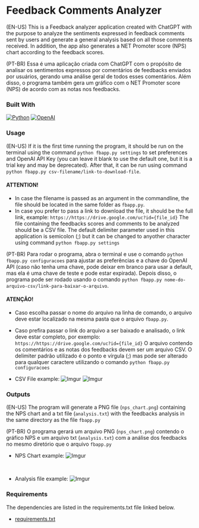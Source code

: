 # Feedback Comments Analyzer

(EN-US) This is a Feedback analyzer application created with ChatGPT with the purpose to analyze the sentiments expressed in feedback comments sent by users and generate a general analysis based on all those comments received. In addition, the app also generates a NET Promoter score (NPS) chart according to the feedback scores.

(PT-BR) Essa é uma aplicação criada com ChatGPT com o propósito de analisar os sentimentos expressos por comentários de feedbacks enviados por usuários, gerando uma análise geral de todos esses comentários. Além disso, o programa também gera um gráfico com o NET Promoter score (NPS) de acordo com as notas nos feedbacks.

### Built With

[![Python](https://img.shields.io/badge/Python-000?style=for-the-badge&logo=python)](https://docs.python.org/3/)
[![OpenAI](https://img.shields.io/badge/openai-000?style=for-the-badge&logo=openai)](https://sqlite.com/docs.html)

### Usage

(EN-US)
If it is the first time running the program, it should be run on the terminal using the command
`python fbapp.py settings` to set preferences and OpenAI API Key (you can leave it blank to use the default one, but it is a trial key and may be deprecated).
After that, it can be run using command `python fbapp.py csv-filename/link-to-download-file`. <br>
#### ATTENTION!<br>
* In case the filename is passed as an argument in the commandline, the file should be located in the same folder as `fbapp.py`.
* In case you prefer to pass a link to download the file, it should be the full link, example: `https://https://drive.google.com/uc?id={file_id}`
The file containing the feedbacks scores and comments to be analyzed should be a CSV file. The default delimiter parameter used in this application is semicolon (;) but it can be changed to anyother character using command `python fbapp.py settings`

(PT-BR)
Para rodar o programa, abra o terminal e use o comando
`python fbapp.py configuracoes` para ajustar as preferências e a chave do OpenAI API (caso não tenha uma chave, pode deixar em branco para usar a default, mas ela é uma chave de teste e pode estar expirada). Depois disso, o programa pode ser rodado usando o comando `python fbapp.py nome-do-arquivo-csv/link-para-baixar-o-arquivo`.<br>
#### ATENÇÃO!<br>
* Caso escolha passar o nome do arquivo na linha de comando, o arquivo deve estar localizado na mesma pasta que o arquivo `fbapp.py`.
* Caso prefira passar o link do arquivo a ser baixado e analisado, o link deve estar completo, por exemplo: `https://https://drive.google.com/uc?id={file_id}`
O arquivo contendo os comentários e as notas dos feedbacks devem ser um arquivo CSV. O delimiter padrão utilizado é o ponto e vírgula (;) mas pode ser alterado para qualquer caractere utilizando o comando `python fbapp.py configuracoes`

* CSV File example:
![Imgur](https://i.imgur.com/fclzApl.png)
![Imgur](https://i.imgur.com/BLZkNT6.png)


### Outputs
(EN-US)
The program will generate a PNG file (`nps_chart.png`)  containing the NPS chart and a txt file (`analysis.txt`) with the feedbacks analysis in the same directory as the file `fbapp.py` <br>

(PT-BR)
O programa gerará um arquivo PNG (`nps_chart.png`) contendo o gráfico NPS e um arquivo txt (`analysis.txt`) com a análise dos feedbacks no mesmo diretório que o arquivo `fbapp.py` <br>

* NPS Chart example:
![Imgur](https://i.imgur.com/OB06VAL.png)
<br>

* Analysis file example:
![Imgur](https://i.imgur.com/plxqMN8.png)

### Requirements

The dependencies are listed in the requirements.txt file linked below.

* [requirements.txt](https://github.com/jotapesp/](https://github.com/jotapesp/Feedback-Analyzer/blob/main/requirements.txt)https://github.com/jotapesp/Feedback-Analyzer/blob/main/requirements.txt)
